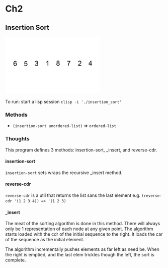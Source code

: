 # Ch2

## Insertion Sort
![sort](./Insertion-sort-example-300px.gif)

To run: start a lisp session ```clisp -i './insertion_sort'```

### Methods

*  ```(insertion-sort unordered-list)``` => ```ordered-list```

### Thoughts

This program defines 3 methods:  insertion-sort, _insert, and reverse-cdr.

#### insertion-sort
```insertion-sort``` sets wraps the recursive _insert method.

#### reverse-cdr
```reverse-cdr``` is a util that returns the list sans the last element e.g. ```(reverse-cdr '(1 2 3 4)) => '(1 2 3)```

#### _insert

The meat of the sorting algorithm is done in this method.
There will always only be 1 representation of each node at any given point.
The algorithm starts loaded with the cdr of the initial sequence to the right.
It loads the car of the sequence as the initial element.

The algorithm incrementally pushes elements as far left as need be.
When the right is emptied, and the last elem trickles though the left, the sort is complete.



